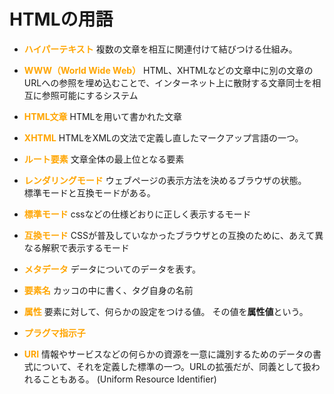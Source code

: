 # HTMLの用語

- <font color = "Orange">**ハイパーテキスト**</font>
複数の文章を相互に関連付けて結びつける仕組み。

- <font color = "Orange">**WWW（World Wide Web）**</font>
HTML、XHTMLなどの文章中に別の文章のURLへの参照を埋め込むことで、インターネット上に散財する文章同士を相互に参照可能にするシステム

- <font color = "Orange">**HTML文章**</font>
HTMLを用いて書かれた文章

- <font color = "Orange">**XHTML**</font>
HTMLをXMLの文法で定義し直したマークアップ言語の一つ。

- <font color = "Orange">**ルート要素**</font>
文章全体の最上位となる要素

- <font color = "Orange">**レンダリングモード**</font>
ウェブページの表示方法を決めるブラウザの状態。  
標準モードと互換モードがある。

- <font color = "Orange">**標準モード**</font>
cssなどの仕様どおりに正しく表示するモード

- <font color = "Orange">**互換モード**</font>
CSSが普及していなかったブラウザとの互換のために、あえて異なる解釈で表示するモード

- <font color = "Orange">**メタデータ**</font>
データについてのデータを表す。

- <font color = "Orange">**要素名**</font>
カッコの中に書く、タグ自身の名前

- <font color = "Orange">**属性**</font>
要素に対して、何らかの設定をつける値。
その値を**属性値**という。

- <font color = "Orange">**プラグマ指示子**</font>

- <font color = "Orange">**URI**</font>
情報やサービスなどの何らかの資源を一意に識別するためのデータの書式について、それを定義した標準の一つ。URLの拡張だが、同義として扱われることもある。
(Uniform Resource Identifier)